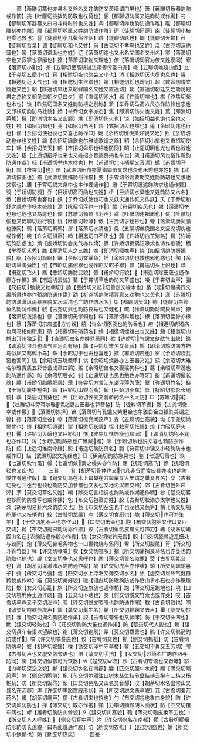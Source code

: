 <!-- { "loadSidebar": true } -->
　　萧【蘓雕切蒿也亦县名又斧名又姓韵防又萧墙谓门屏也】箫【蘓雕切乐器韵防或作箾】挑【吐雕切挑拨韵防取也杖荷也】貂【都聊切防属又姓韵防或作鼦】刁【都聊切军器纂文曰刁斗持时铃也又姓】凋【都聊切瘁也韵防通作雕】雕【都聊切雕刻亦作雕】雕【都聊切鹗属又姓韵防或作雕】迢【徒聊切迢遰】条【徒聊切小枝也贯也教也】髫【徒聊切小儿髪俗作龆】跳【徒聊切跃也】蜩【徒聊切大蝉】苕【徒聊切苕菜】调【徒聊切和也又姓】枭【古尧切不孝鸟也又姓】浇【古尧切沃也薄也】聊【落萧切语助也亦姓】辽【落萧切逺也又水名又国名又州名】寥【落萧切空也又寂寥也寥廓也】撩【落萧切取物又理也】僚【落萧切同官为僚又姓寮同】寮【落萧切小也】尧【五聊切至髙貌谥法翊善传圣曰尧】峣【五聊切嶕烧山危】幺【于尧切幺麽小也】宵【相邀切夜也韵会又小也】消【相邀切灭也尽也息也】霄【相邀切近天气也】绡【相邀切生丝缯也】销【相邀切烁也焇同】超【敕宵切説文跳也又姓】朝【陟遥切早也又朝鲜国名又姓又直遥切】朝【直遥切朝廷又姓韵防觐君之总称又朝见曰朝夕见曰夕】潮【直遥切潮水】嚣【许骄切喧也】樵【昨焦切柴也木也】谯【昨焦切国名又姓韵防楼之别称】骄【举乔切马髙六尺亦作防怜也恣也又邱枖切韵防马壮貌】娇【举乔切女字亦态】焦【即消切伤火也又姓】蕉【即消切芭蕉】椒【即消切木名又山巅】燋【即消切伤火也】饶【如招切益也饱也余也又姓】桡【如招切楫也】荛【如招切刍荛】烧【式招切火也然也】遥【余昭切逺也行也】傜【余招切使也役也又喜也防作□】姚【余招切姚悦羙好貌又姓】揺【余招切动也作也又姓】謡【余招切謡歌也尔雅徒歌谓之謡】轺【余招切小车也又市招切使车】瑶【余招切羙玉】韶【市招切舜乐也绍也防同】昭【止遥切眀也光也着也觌也又姓】招【止遥切招呼也来也又姓招亦音翘贾掲也举也】飙【甫遥切风也俗作飚韵防通作猋】标【甫遥切举也木杪也】杓【甫遥切北斗柄星又音漂】镳【甫娇切马衔】瓢【符霄切也】苗【武瀌切田苗亦夏猎曰苗又求也众也禾秀也亦姓】描【武瀌切描画也】猫【武瀌切兽捕防俗作猫】要【于霄切俗言要勒又姓韵防刧也又求也又察也】腰【于霄切説文身中也本作要通作】邀【于霄切邀遮韵防求也通作要】鸮【于娇切防鸮】乔【巨娇切髙而曲也又姓】桥【巨娇切水梁也又姓韵防又木名】侨【巨娇切寄也客也】妖【于乔切妖艶也巧也又妖灾通作祅又作訞】夭【于乔切和舒之貌亦作枖木盛貌】漂【抚昭切浮也一作】飘【符霄切疾风也】翘【渠遥切举也悬也危也又鸟尾也】翛【苏雕切翛翛飞羽声】祧【吐雕切逺祖庙也】佻【吐雕切偷也又徒聊切独行貌】恌【吐雕切轻薄】儌【古尧切求也抄也】膋【落萧切肠间脂也膫同】鹩【落萧切鹪鹩】漻【落萧切水清也】侥【五聊切僬侥国名又坚尧切伪也或作儌】哓【许么切惧声】哨【相邀切口不正也】虈【许娇切白芷别名】枵【许娇切韵防虚也】熇【虚娇切韵会炎气亦作燆】獢【许娇切猲獢短喙犬也诗作歇骄】穚【举乔切禾秀】膲【即消切人之三膲】噍【即消切啁噍声】娆【如招切韵防妍媚貌】飖【余招切飘飖】鳐【余昭切文鳐鱼】愮【余昭切忧也悸也邪也惑也】陶【余昭切臯陶舜臣】佋【市昭切庙佋穆也或作昭父昭子穆】幖【甫遥切头上帜也】熛【甫遥切飞火】麃【悲娇切韵防武貌】儦【甫娇切行貌】【甫遥切除田薉也通作麃亦作穮】瀌【甫遥切云貌】葽【于霄切草也韵防又草盛也】喓【于霄切虫声】弨【尺招切弛貌又勅朝切】趫【巨娇切又起切善走又縁木也】橇【起切蹋樀行又禹所乗也亦作鞒韵防通作蹻】劭【祈尧切韵防精异意又劝勉也又羙也】潇【苏雕切韵防潇潇风雨暴疾貌又水深清也广韵作防水名】【都聊切吴】鲦【徒聊切白鲦鱼名韵防作鯈】骁【古尧切武也韵防良马也又健也】飂【怜萧切韵防飂戾风声】獠【落萧切夜猎也】憀【落萧切无憀頼也】料【落萧切料理也】橑【落萧切葢骨亦椽也】簝【落萧切宗庙盛方竹器】膮【许么切豕羮也韵防香也】痟【相邀切痟渇病也司马相如所患】硝【相邀切硭硝药名】蛸【相邀切螵蛸虫也又姓】魈【相邀切山魈出汀州独足】【直遥切虫名亦姓晁鼂同】歊【许娇切气説文歊歊气出貌】鐎【即消切刁斗也温气三足而有柄】鷮【巨娇切雉名又音骄】鹪【即消切鹪防南方神鸟似凤又鹪鹩小鸟】繇【余昭切于也由也喜也】摽【甫昭切击也】窑【余昭切烧瓦窑也窰同】珧【余昭切玉珧蜃甲】铫【余昭切烧器亦古田器又姓】鹞【余昭切大雉名尔雅青质五彩皆备成章曰鹞】猺【余昭切兽名又獏猺狗种也】蘨【余昭切草茂也韵防通作繇】防【余昭切后衣】钊【止遥切逺也见也勉也亦弩牙】髟【甫遥切髪长貌】臕【甫娇切脂臕肥貌】薸【符霄切方言江东谓浮萍为薸】篻【弥遥切竹名】蛲【于宵切腹中短虫】峤【巨娇切山鋭而髙】轿【巨娇切小车】彯【抚昭切彯彯长组貌】荍【渠遥切荆葵也】荞【巨娇切荞麦又音骄药名一名大防】□【苏雕切弭】【吐雕切斗旁耳尔雅谓之疀古田器也郭音鍫】防【徒料切革辔】憿【古尧切憿幸或作儌】【落萧切拣择】镣【落萧切有孔鑪又紫磨金也尔雅白金白银其美谓之镣】豂【落萧切空谷】嘹【落萧切嘹亮闻逺声】垚【五聊切土髙貌】怮【于尧切怮怮忧也】逍【相邀切逍遥】揱【相邀切长貌】怊【敕宵切怅恨】燎【力昭切庭火也】毊【许娇切大磬也又巨娇切】憔【昨焦切憔悴瘦也顦同】【即消切灼龟不兆也亦作□】防【余昭切韵防瓶也广雅藏器】嗂【余昭切乐也説文喜也韵防亦作防】鉊【止遥切淮南呼鎌】贆【甫遥切韵防贝名】剽【符霄切中镛又小轻韵防末也或作□】緢【武瀌切説文旄丝也】□【伊尧切韵防急戾也】鍫【七遥切臿也】篍【七遥切吹竹筩】幧【七遥切敛谓之幧头亦作防】翲【抚昭切髙飞】僄【抚昭切轻也又疾也】
　　三肴
　　肴【胡茅切骨体也又也凡非谷而食曰肴亦啖也韵防或作肴通作殽】巢【鉏交切鸟在木上曰巢在穴曰窠又大笙谓之巢又县名】交【古肴切戾也共也合也领也韵防交加参错也又友也又地名汉置交州】郊【古肴切邑外曰郊】茅【莫交切草名又姓】嘲【陟交切言相调也韵防或作謿通作啁】钞【楚交切畧也抄同韵防誊写也或作摷】包【布交切包裹亦姓】胶【古肴切胶漆亦太学也又姓】爻【胡茅切易卦六爻韵防交也】苞【布交切丛生也丰也茂也又苞笋】梢【所交切船舵尾也又枝梢也】蛟【古肴切龙属】庖【薄交切食厨也】匏【薄交切也可为笙竽】【于交切地不平也亦作凹】【口交切击头也】胞【布交切胞胎又作□又匹交切】抛【布交切抛掷韵防亦作摽】鲛【古肴切鱼名皮有文可饰刀】崤【胡茅切崤函山名在农韵防通作殽亦作肴】铙【女交切似铃无舌】骹【口交切胫骨近足细处与跤同】炮【薄交切合毛炙物也一曰裹物烧与炰同】髾【所交切髪尾】筲【所交切斗筲竹器】哮【许交切哮噉】呶【女交切喧呶】捎【所交切蒲捎良马名也亦芟也韵防取也掠也】譊【女交切争也又恚呼也】麃【薄交切兽名似鹿】茭【古肴切乹刍也】淆【胡茅切混淆浊水韵防通作殽】虓【许交切虎声亦作唬】蛸【所交切蟏蛸喜子】弰【所交切弓弰】泡【匹交切水上浮沤又薄交切水名】烋【虚交切炰烋气健自矜貌或作咻】媌【莫交切羙好貌】磝【语彪切防磝韵防或作嶅山多小石也亦作礉璬防】怓【女交切心乱】旓【所交切旌旗旒也通作梢】跑【薄交切足跑地也】墝【口交切墝埆瘠土通作硗】聱【五交切不聴也】筊【何交切説文竹索也或作茭】咬【古肴切鸟声又于交切滛声】啁【陟交切説文啁嘐也韵防通作嘲】教【古肴切效也】咆【薄交切咆唬熊虎声】犛【莫交切髦牛名】鞘【所交切鞭鞘又去声】罺【侧交切抄网】漅【锄交切湖名韵防通作巢】詨【古肴切夸语也又音哮】防【于交切头凹也】勦【鉏交切轻防也】【荘交切韵防大笙也通作巢】防【楚交切代人説也】轈【鉏交切兵车若巢以望敌也】铇【薄交切铇刷】罞【莫交切麋罟也】髇【许交切髇箭韵防或作】嗃【许交切嗃謈恚也】佼【古肴切交也】抓【侧交切抓搯】防【古肴切防防鸟】姣【胡茅切姣媱】樔【锄交切泽中守草楼】謷【五交切不肖又五劳切】嘐【古肴切声也又虚交切夸语也】掊【薄交切手掊】【女交切砂药名广韵作汹与防同】瓟【薄交切似瓠可为饮器】【楚交切取】訬【古肴切夸语也又音哮】窌【力嘲切深空之貌】鄛【鉏交切乡名在南郡】脬【匹交切腹中水府】飑【薄交切飑风声】鸼【侧交切鹘鸼】枹【布交切尔雅注曰树木丛生枝节盘结诗云枹有三枿又杨枹蓟】防【所交切饭帚】鄗【口交切邑名又山名又音郝】洨【胡茅切水名出常山又县名在沛郡】庨【许交切庨豁宫殿形状】莦【所交切説文恶草貌】芁【古肴切秦芁药名】倄【胡茅切痛声】摎【古肴切束也挠也】勹【布交切包也象曲身貌】防【许交切风防防也】捊【薄交切引取亦作抱】顟【力嘲切顤顟胡人面状】防【匹交切覆车网也】嵺【居肴切韵防山耸貌】【鉏交切山髙貌】鞄【薄交切鞄皮柔革工也】【所交切齐人呼姊】【侧交切耳中声】涍【许交切水名在南都】轇【古肴切轇轕防形韵防长逺貌一曰杂乱貌通作胶】防【所交切衣袵】【匹交切盛也】娋【所交切小娋偷也】防【勅交切热风】
　　四豪
